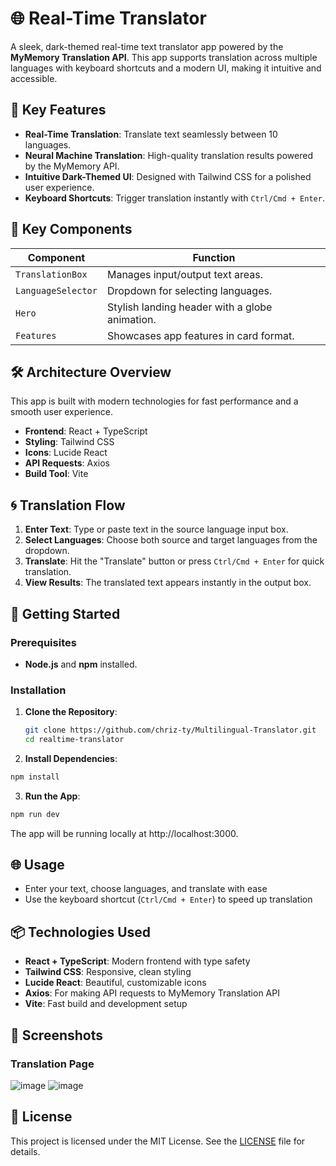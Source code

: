 # 🌐 Real-Time Translator

A sleek, dark-themed real-time text translator app powered by the **MyMemory Translation API**. This app supports translation across multiple languages with keyboard shortcuts and a modern UI, making it intuitive and accessible.


## 🧰 Key Features
- **Real-Time Translation**: Translate text seamlessly between 10 languages.
- **Neural Machine Translation**: High-quality translation results powered by the MyMemory API.
- **Intuitive Dark-Themed UI**: Designed with Tailwind CSS for a polished user experience.
- **Keyboard Shortcuts**: Trigger translation instantly with `Ctrl/Cmd + Enter`.

## 🔑 Key Components

| Component          | Function |
| ------------------ | -------- |
| `TranslationBox`   | Manages input/output text areas. |
| `LanguageSelector` | Dropdown for selecting languages. |
| `Hero`             | Stylish landing header with a globe animation. |
| `Features`         | Showcases app features in card format. |

## 🛠️ Architecture Overview

This app is built with modern technologies for fast performance and a smooth user experience.

- **Frontend**: React + TypeScript
- **Styling**: Tailwind CSS
- **Icons**: Lucide React
- **API Requests**: Axios
- **Build Tool**: Vite

## 🌀 Translation Flow

1. **Enter Text**: Type or paste text in the source language input box.
2. **Select Languages**: Choose both source and target languages from the dropdown.
3. **Translate**: Hit the "Translate" button or press `Ctrl/Cmd + Enter` for quick translation.
4. **View Results**: The translated text appears instantly in the output box.

## 🚀 Getting Started

### Prerequisites
- **Node.js** and **npm** installed.

### Installation

1. **Clone the Repository**:
   ```bash
   git clone https://github.com/chriz-ty/Multilingual-Translator.git
   cd realtime-translator

2. **Install Dependencies**:
```bash
npm install
```

3. **Run the App**:
```bash
npm run dev
```

The app will be running locally at http://localhost:3000.

## 🌐 Usage

* Enter your text, choose languages, and translate with ease
* Use the keyboard shortcut (`Ctrl/Cmd + Enter`) to speed up translation

## 📦 Technologies Used

* **React + TypeScript**: Modern frontend with type safety
* **Tailwind CSS**: Responsive, clean styling
* **Lucide React**: Beautiful, customizable icons
* **Axios**: For making API requests to MyMemory Translation API
* **Vite**: Fast build and development setup

## 📸 Screenshots

### Translation Page
![image](https://github.com/user-attachments/assets/c1e8353c-f360-4707-b679-1feb0a0c31f6)
![image](https://github.com/user-attachments/assets/1475bd54-53cd-4669-aa2a-581065cfdc5d)

## 📝 License

This project is licensed under the MIT License. See the [LICENSE](LICENSE) file for details.
